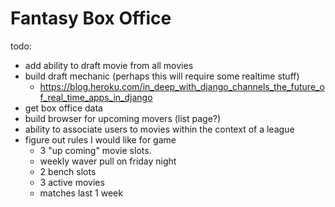 # Fantasy Box Office

todo:

- add ability to draft movie from all movies
- build draft mechanic (perhaps this will require some realtime stuff)
  - https://blog.heroku.com/in_deep_with_django_channels_the_future_of_real_time_apps_in_django
- get box office data
- build browser for upcoming movers (list page?)
- ability to associate users to movies within the context of a league
- figure out rules I would like for game
  - 3 "up coming" movie slots.
  - weekly waver pull on friday night
  - 2 bench slots
  - 3 active movies
  - matches last 1 week
